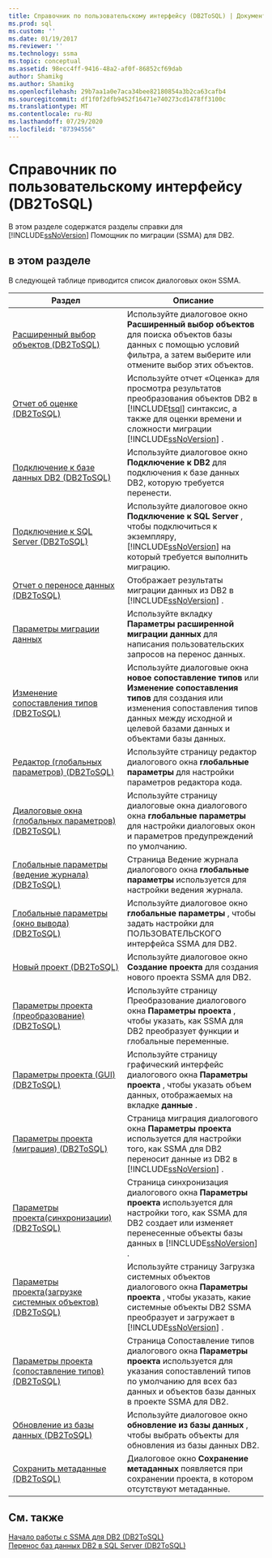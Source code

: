 ```yaml
---
title: Справочник по пользовательскому интерфейсу (DB2ToSQL) | Документация Майкрософт
ms.prod: sql
ms.custom: ''
ms.date: 01/19/2017
ms.reviewer: ''
ms.technology: ssma
ms.topic: conceptual
ms.assetid: 98ecc4ff-9416-48a2-af0f-86852cf69dab
author: Shamikg
ms.author: Shamikg
ms.openlocfilehash: 29b7aa1a0e7aca34bee82180854a3b2ca63cafb4
ms.sourcegitcommit: df1f0f2dfb9452f16471e740273cd1478ff3100c
ms.translationtype: MT
ms.contentlocale: ru-RU
ms.lasthandoff: 07/29/2020
ms.locfileid: "87394556"
---
```

# <a name="user-interface-reference-db2tosql"></a>Справочник по пользовательскому интерфейсу (DB2ToSQL)
В этом разделе содержатся разделы справки для [!INCLUDE[ssNoVersion](../../includes/ssnoversion-md.md)] Помощник по миграции (SSMA) для DB2.  
  
## <a name="in-this-section"></a>в этом разделе  
В следующей таблице приводится список диалоговых окон SSMA.  
  
|Раздел|Описание|  
|-|-|  
|[Расширенный выбор объектов &#40;DB2ToSQL&#41;](../../ssma/db2/advanced-object-selection-db2tosql.md)|Используйте диалоговое окно **Расширенный выбор объектов** для поиска объектов базы данных с помощью условий фильтра, а затем выберите или отмените выбор этих объектов.|  
|[Отчет об оценке &#40;DB2ToSQL&#41;](../../ssma/db2/assessment-report-db2tosql.md)|Используйте отчет «Оценка» для просмотра результатов преобразования объектов DB2 в [!INCLUDE[tsql](../../includes/tsql-md.md)] синтаксис, а также для оценки времени и сложности миграции [!INCLUDE[ssNoVersion](../../includes/ssnoversion-md.md)] .|  
|[Подключение к базе данных DB2 &#40;DB2ToSQL&#41;](../../ssma/db2/connecting-to-db2-database-db2tosql.md)|Используйте диалоговое окно **Подключение к DB2** для подключения к базе данных DB2, которую требуется перенести.|  
|[Подключение к SQL Server &#40;DB2ToSQL&#41;](../../ssma/db2/connect-to-sql-server-db2tosql.md)|Используйте диалоговое окно **Подключение к SQL Server** , чтобы подключиться к экземпляру, [!INCLUDE[ssNoVersion](../../includes/ssnoversion-md.md)] на который требуется выполнить миграцию.|  
|[Отчет о переносе данных &#40;DB2ToSQL&#41;](../../ssma/db2/data-migration-report-db2tosql.md)|Отображает результаты миграции данных из DB2 в [!INCLUDE[ssNoVersion](../../includes/ssnoversion-md.md)] .|  
|[Параметры миграции данных](https://msdn.microsoft.com/573e673e-a194-4cb2-9aba-aaac6e1a225c)|Используйте вкладку **Параметры расширенной миграции данных** для написания пользовательских запросов на перенос данных.|  
|[Изменение сопоставления типов &#40;DB2ToSQL&#41;](../../ssma/db2/edit-type-mapping-db2tosql.md)|Используйте диалоговые окна **новое сопоставление типов** или **Изменение сопоставления типов** для создания или изменения сопоставления типов данных между исходной и целевой базами данных и объектами базы данных.|  
|[Редактор &#40;глобальных параметров&#41; &#40;DB2ToSQL&#41;](../../ssma/db2/global-settings-editor-db2tosql.md)|Используйте страницу редактор диалогового окна **глобальные параметры** для настройки параметров редактора кода.|  
|[Диалоговые окна &#40;глобальных параметров&#41; &#40;DB2ToSQL&#41;](../../ssma/db2/global-settings-dialogs-db2tosql.md)|Используйте страницу диалоговые окна диалогового окна **глобальные параметры** для настройки диалоговых окон и параметров предупреждений по умолчанию.|  
|[Глобальные параметры &#40;ведение журнала&#41; &#40;DB2ToSQL&#41;](../../ssma/db2/global-settings-logging-db2tosql.md)|Страница Ведение журнала диалогового окна **глобальные параметры** используется для настройки ведения журнала.|  
|[Глобальные параметры &#40;окно вывода&#41; &#40;DB2ToSQL&#41;](../../ssma/db2/global-settings-output-window-db2tosql.md)|Используйте диалоговое окно **глобальные параметры** , чтобы задать настройки для ПОЛЬЗОВАТЕЛЬСКОГО интерфейса SSMA для DB2.|  
|[Новый проект &#40;DB2ToSQL&#41;](../../ssma/db2/new-project-db2tosql.md)|Используйте диалоговое окно **Создание проекта** для создания нового проекта SSMA для DB2.|  
|[Параметры проекта &#40;преобразование&#41; &#40;DB2ToSQL&#41;](../../ssma/db2/project-settings-conversion-db2tosql.md)|Используйте страницу Преобразование диалогового окна **Параметры проекта** , чтобы указать, как SSMA для DB2 преобразует функции и глобальные переменные.|  
|[Параметры проекта &#40;GUI&#41; &#40;DB2ToSQL&#41;](../../ssma/db2/project-settings-gui-db2tosql.md)|Используйте страницу графический интерфейс диалогового окна **Параметры проекта** , чтобы указать объем данных, отображаемых на вкладке **данные** .|  
|[Параметры проекта &#40;миграция&#41; &#40;DB2ToSQL&#41;](../../ssma/db2/project-settings-migration-db2tosql.md)|Страница миграция диалогового окна **Параметры проекта** используется для настройки того, как SSMA для DB2 переносит данные из DB2 в [!INCLUDE[ssNoVersion](../../includes/ssnoversion-md.md)] .|  
|[Параметры проекта&#40;синхронизации&#41; &#40;DB2ToSQL&#41;](../../ssma/db2/project-settings-synchronization-db2tosql.md)|Страница синхронизация диалогового окна **Параметры проекта** используется для настройки того, как SSMA для DB2 создает или изменяет перенесенные объекты базы данных в [!INCLUDE[ssNoVersion](../../includes/ssnoversion-md.md)] .|  
|[Параметры проекта&#40;загрузке системных объектов&#41; &#40;DB2ToSQL&#41;](../../ssma/db2/project-settings-loading-system-objects-db2tosql.md)|Используйте страницу Загрузка системных объектов диалогового окна **Параметры проекта** , чтобы указать, какие системные объекты DB2 SSMA преобразует и загружает в [!INCLUDE[ssNoVersion](../../includes/ssnoversion-md.md)] .|  
|[Параметры проекта &#40;сопоставление типов&#41; &#40;DB2ToSQL&#41;](../../ssma/db2/project-settings-type-mapping-db2tosql.md)|Страница Сопоставление типов диалогового окна **Параметры проекта** используется для указания сопоставлений типов по умолчанию для всех баз данных и объектов базы данных в проекте SSMA для DB2.|  
|[Обновление из базы данных &#40;DB2ToSQL&#41;](../../ssma/db2/refresh-from-database-db2tosql.md)|Используйте диалоговое окно **обновление из базы данных** , чтобы выбрать объекты для обновления из базы данных DB2.|  
|[Сохранить метаданные &#40;DB2ToSQL&#41;](../../ssma/db2/save-metadata-db2tosql.md)|Диалоговое окно **Сохранение метаданных** появляется при сохранении проекта, в котором отсутствуют метаданные.|  
  
## <a name="see-also"></a>См. также  
[Начало работы с SSMA для DB2 &#40;DB2ToSQL&#41;](../../ssma/db2/getting-started-with-ssma-for-db2-db2tosql.md)  
[Перенос баз данных DB2 в SQL Server &#40;DB2ToSQL&#41;](../../ssma/db2/migrating-db2-databases-to-sql-server-db2tosql.md)  
  
